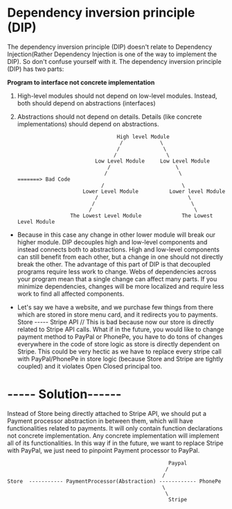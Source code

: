 # Dependency inversion principle (DIP) #

The dependency inversion principle (DIP) doesn't relate to Dependency Injection(Rather Dependency Injection is one of
the way to implement the DIP). So don't confuse yourself with it.
The dependency inversion principle (DIP) has two parts:

**Program to interface not concrete implementation**

1. High-level modules should not depend on low-level modules. Instead, both should depend on abstractions (interfaces)
2. Abstractions should not depend on details. Details (like concrete implementations) should depend on abstractions.

                                       High level Module
                                        /            \
                                       /              \
                                      /                \
                                Low Level Module     Low Level Module
                                    /                     \
                                   /                       \                 =======> Bad Code
                                  /                         \
                            Lower Level Module          Lower level Module
                                /                             \
                               /                               \
                              /                                 \
                        The Lowest Level Module             The Lowest Level Module

- Because in this case any change in other lower module will break our higher module.
  DIP decouples high and low-level components and instead connects both to abstractions. High and low-level components
  can still benefit from each other, but a change in one should not directly break the other.
  The advantage of this part of DIP is that decoupled programs require less work to change. Webs of dependencies across
  your program mean that a single change can affect many parts.
  If you minimize dependencies, changes will be more localized and require less work to find all affected components.

- Let's say we have a website, and we purchase few things from there which are stored in store menu card, and it
  redirects
  you to payments.
  Store ----- Stripe API // This is bad because now our store is directly related to Stripe API calls. What if in
  the future, you would like to change payment method to PayPal or PhonePe, you have to do tons of changes everywhere in the code of store logic as store is directly dependent on Stripe. This could be very hectic as we have to replace
  every stripe call with PayPal/PhonePe in store logic (because Store and Stripe are tightly coupled) and it violates Open Closed principal too.

# ----- Solution------

Instead of Store being directly attached to Stripe API, we should put a Payment processor abstraction in between them,
which will have functionalities related to payments. It will only contain function declarations not concrete
implementation. Any concrete implementation will implement all of its functionalities.
In this way if in the future, we want to replace Stripe with PayPal, we just need to pinpoint Payment processor to
PayPal.

                                                        Paypal
                                                       /
                                                      /
    Store  ----------- PaymentProcessor(Abstraction) ------------ PhonePe
                                                      \
                                                       \
                                                        Stripe
